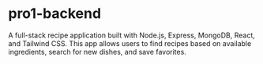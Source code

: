 # pro1-backend
A  full-stack recipe application built with Node.js, Express, MongoDB, React, and Tailwind CSS. This app allows users to find recipes based on available ingredients, search for new dishes, and save favorites.
